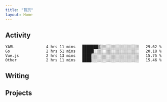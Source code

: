 ```yaml
---
title: "首页"
layout: Home
---
```


## Activity
<!--START_SECTION:waka-->

```text
YAML              4 hrs 11 mins   ███████▒░░░░░░░░░░░░░░░░░   29.62 %
Go                2 hrs 51 mins   █████░░░░░░░░░░░░░░░░░░░░   20.18 %
Vue.js            2 hrs 13 mins   ████░░░░░░░░░░░░░░░░░░░░░   15.75 %
Other             2 hrs 11 mins   ████░░░░░░░░░░░░░░░░░░░░░   15.46 %
```

<!--END_SECTION:waka-->

## Writing
<PindedPosts />

## Projects
<Projects />
